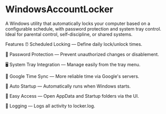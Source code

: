 # WindowsAccountLocker
A Windows utility that automatically locks your computer based on a configurable schedule, with password protection and system tray control. Ideal for parental control, self-discipline, or shared systems.

Features
⏰ Scheduled Locking — Define daily lock/unlock times.

🔐 Password Protection — Prevent unauthorized changes or disablement.

🖥️ System Tray Integration — Manage easily from the tray menu.

🧭 Google Time Sync — More reliable time via Google's servers.

💾 Auto Startup — Automatically runs when Windows starts.

📁 Easy Access — Open AppData and Startup folders via the UI.

📝 Logging — Logs all activity to locker.log.

